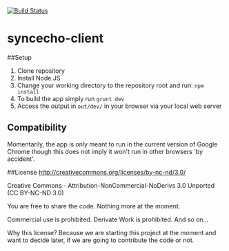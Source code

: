 [![Build Status](https://travis-ci.org/devecho/sync-echo-client.png?branch=master)](https://travis-ci.org/devecho/sync-echo-client)

syncecho-client
===============

##Setup
1. Clone repository
2. Install Node.JS
3. Change your working directory to the repository root and run: ```npm install```
4. To build the app simply run ```grunt dev```
5. Access the output in ```out/dev/``` in your browser via your local web server

## Compatibility
Momentarily, the app is only meant to run in the current version of Google Chrome though this does not imply it won't run in other browsers 'by accident'.

##License
http://creativecommons.org/licenses/by-nc-nd/3.0/

Creative Commons - Attribution-NonCommercial-NoDerivs 3.0 Unported (CC BY-NC-ND 3.0)

You are free to share the code. Nothing more at the moment.

Commercial use is prohibited.
Derivate Work is prohibited.
And so on...


Why this license? Because we are starting this project at the moment and want to decide later, if we are going to contribute the code or not.
